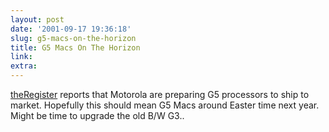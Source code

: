 ```yaml
---
layout: post
date: '2001-09-17 19:36:18'
slug: g5-macs-on-the-horizon
title: G5 Macs On The Horizon
link: 
extra: 
---
```


[theRegister](http://www.theregister.co.uk/content/39/21692.html) reports that Motorola are preparing G5 processors to ship to market. Hopefully this should mean G5 Macs around Easter time next year. Might be time to upgrade the old B/W G3..